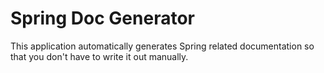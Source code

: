 # Spring Doc Generator

This application automatically generates Spring related documentation so that you don't have to
write it out manually.